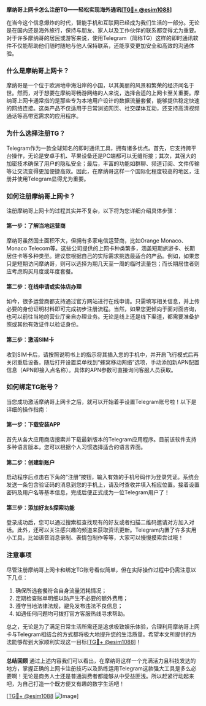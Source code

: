 **摩纳哥上网卡怎么注册TG——轻松实现海外通讯[[TG💪+ @esim1088](https://t.me/s/esim1088)]**

在当今这个信息爆炸的时代，智能手机和互联网已经成为我们生活的一部分。无论是在国内还是海外旅行，保持与朋友、家人以及工作伙伴的联系都变得尤为重要。对于许多摩纳哥的居民或游客来说，使用Telegram（简称TG）这样的即时通讯软件不仅能帮助他们随时随地与他人保持联系，还能享受更加安全和高效的沟通体验。

### **什么是摩纳哥上网卡？**
摩纳哥是一个位于欧洲地中海沿岸的小国，以其美丽的风景和繁荣的经济闻名于世。然而，对于想要在摩纳哥畅游网络的人来说，选择合适的上网卡至关重要。摩纳哥上网卡通常指的是那些专为本地用户设计的数据流量套餐，能够提供稳定快速的网络连接。这类产品不仅适用于日常浏览网页、社交媒体互动，还支持高清视频通话等高带宽需求的应用程序。

### **为什么选择注册TG？**
Telegram作为一款全球知名的即时通讯工具，拥有诸多优点。首先，它支持跨平台操作，无论是安卓手机、苹果设备还是PC端都可以无缝衔接；其次，其强大的加密技术确保了用户的隐私安全；最后，丰富的功能如群聊、频道订阅、文件传输等让交流变得更加便捷高效。因此，在摩纳哥这样一个国际化程度较高的地区，注册并使用Telegram显得尤为重要。

### **如何注册摩纳哥上网卡？**
注册摩纳哥上网卡的过程其实并不复杂，以下将为您详细介绍具体步骤：

#### **第一步：了解当地运营商**
摩纳哥虽然国土面积不大，但拥有多家电信运营商，比如Orange Monaco、Monaco Telecom等。这些公司提供的上网卡种类繁多，涵盖短期旅游卡、长期居住卡等多种类型。建议您根据自己的实际需求挑选最适合的产品。例如，如果您只是短期访问摩纳哥，则可以选择为期几天至一周的临时流量包；而长期居住者则应考虑购买月度或年度套餐。

#### **第二步：在线申请或实体店办理**
如今，很多运营商都支持通过官方网站进行在线申请。只需填写相关信息，并上传必要的身份证明材料即可完成初步注册流程。当然，如果您更倾向于面对面咨询，也可以前往当地的营业厅亲自办理业务。无论是线上还是线下渠道，都需要准备护照或其他有效证件以验证身份。

#### **第三步：激活SIM卡**
收到SIM卡后，请按照说明书上的指示将其插入您的手机中，并开启飞行模式后再关闭重启设备。随后打开设置菜单找到“蜂窝移动网络”选项，手动添加新APN配置信息（APN即接入点名称）。具体的APN参数可直接询问客服人员获取。

### **如何绑定TG账号？**
当您成功激活摩纳哥上网卡之后，就可以开始着手设置Telegram账号啦！以下是详细的操作指南：

#### **第一步：下载安装APP**
首先从各大应用商店搜索并下载最新版本的Telegram应用程序。目前该软件支持多种语言版本，您可以根据个人习惯选择适合的语言界面。

#### **第二步：创建新账户**
启动程序后点击右下角的“注册”按钮，输入有效的手机号码作为登录凭证。系统会发送一条包含验证码的消息到您的手机上，请及时查收并填入相应位置。接着设置密码及用户名等基本信息，完成后便正式成为一位Telegram用户了！

#### **第三步：添加好友&探索功能**
登录成功后，您可以通过搜索框查找现有的好友或者扫描二维码邀请对方加入对话。此外，还可以关注感兴趣的频道来获取资讯更新。Telegram内置了许多实用小工具，比如语音消息录制、表情包制作等等，大家可以慢慢摸索尝试哦！

### **注意事项**
尽管注册摩纳哥上网卡和绑定TG账号看似简单，但在实际操作过程中仍需注意以下几点：
1. 确保所选套餐符合自身流量消耗情况；
2. 定期检查账单明细以防产生不必要的额外费用；
3. 遵守当地法律法规，避免发布违法不良信息；
4. 如遇任何问题均可拨打官方客服热线寻求帮助。

总之，无论是为了满足日常生活所需还是追求极致娱乐体验，合理利用摩纳哥上网卡与Telegram相结合的方式都将极大地提升您的生活质量。希望本文所提供的方法能够帮到大家顺利实现这一目标[[TG💪+ @esim1088](https://t.me/s/esim1088)]！

---

**总结回顾**
通过上述内容我们可以看出，在摩纳哥这样一个充满活力且科技发达的地方，掌握正确的上网卡注册技巧以及熟练运用Telegram这款强大工具是多么必要啊！无论是商务人士还是普通消费者都能够从中受益匪浅。所以赶紧行动起来吧，为自己打造一个既方便又有趣的数字生活吧！

[[TG💪+ @esim1088](https://t.me/s/esim1088) ![Image](https://i.postimg.cc/4NQfJmqS/Snipaste-2025-05-13-00-14-12.png)]
